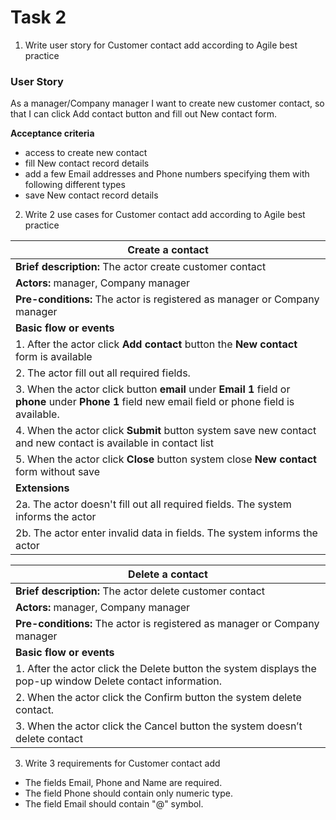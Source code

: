 Task 2
==================
1. Write user story for Customer contact add according to Agile best practice

### User Story

As a manager/Company manager I want to create new customer contact, 
so that I can click Add contact button and fill out New contact form.

**Acceptance criteria**

* access to create new contact
* fill New contact record details
* add a few Email addresses and Phone numbers specifying them with following 
different types
* save New contact record details

2. Write 2 use cases for Customer contact add according to Agile best practice

|Create a contact|
|------------|
|**Brief description:** The actor create customer contact|
|**Actors:** manager, Company manager|
|**Pre-conditions:** The actor is registered as manager or Company manager|
|**Basic flow or events**|
|1. After the actor click **Add contact** button the **New contact** form is available|
|2. The actor fill out all required fields.|
|3. When the actor click button **email** under **Email 1** field or **phone** under **Phone 1** field new email field or phone field is available.|
|4. When the actor click **Submit** button system save new contact and new contact is available in contact list|
|5. When the actor click **Close** button system close **New contact** form without save|
|**Extensions**|
|2a. The actor doesn't fill out all required fields. The system informs the actor|
|2b. The actor enter invalid data in fields. The system informs the actor|

|Delete a contact|
|-------------|
|**Brief description:** The actor delete customer contact|
|**Actors:** manager, Company manager|
|**Pre-conditions:** The actor is registered as manager or Company manager|
|**Basic flow or events**|
|1. After the actor click the Delete button the system displays the pop-up window Delete contact information.|
|2. When the actor click the Confirm button the system delete contact.|
|3. When the actor click the Cancel button the system doesn’t delete contact|

3. Write 3 requirements for Customer contact add

* The fields Email, Phone and Name are required.
* The field Phone should contain only numeric type.
* The field Email should contain "@" symbol.

